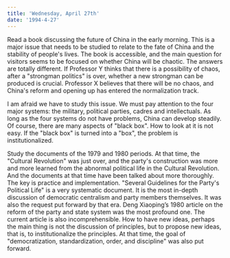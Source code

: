 ```yaml
---
title: 'Wednesday, April 27th'
date: '1994-4-27'
---
```


Read a book discussing the future of China in the early morning. This is a major issue that needs to be studied to relate to the fate of China and the stability of people's lives. The book is accessible, and the main question for visitors seems to be focused on whether China will be chaotic. The answers are totally different. If Professor Y thinks that there is a possibility of chaos, after a "strongman politics" is over, whether a new strongman can be produced is crucial. Professor X believes that there will be no chaos, and China's reform and opening up has entered the normalization track.

I am afraid we have to study this issue. We must pay attention to the four major systems: the military, political parties, cadres and intellectuals. As long as the four systems do not have problems, China can develop steadily. Of course, there are many aspects of "black box". How to look at it is not easy. If the "black box" is turned into a "box", the problem is institutionalized.

Study the documents of the 1979 and 1980 periods. At that time, the "Cultural Revolution" was just over, and the party's construction was more and more learned from the abnormal political life in the Cultural Revolution. And the documents at that time have been talked about more thoroughly. The key is practice and implementation. "Several Guidelines for the Party's Political Life" is a very systematic document. It is the most in-depth discussion of democratic centralism and party members themselves. It was also the request put forward by that era. Deng Xiaoping’s 1980 article on the reform of the party and state system was the most profound one. The current article is also incomprehensible. How to have new ideas, perhaps the main thing is not the discussion of principles, but to propose new ideas, that is, to institutionalize the principles. At that time, the goal of "democratization, standardization, order, and discipline" was also put forward.

